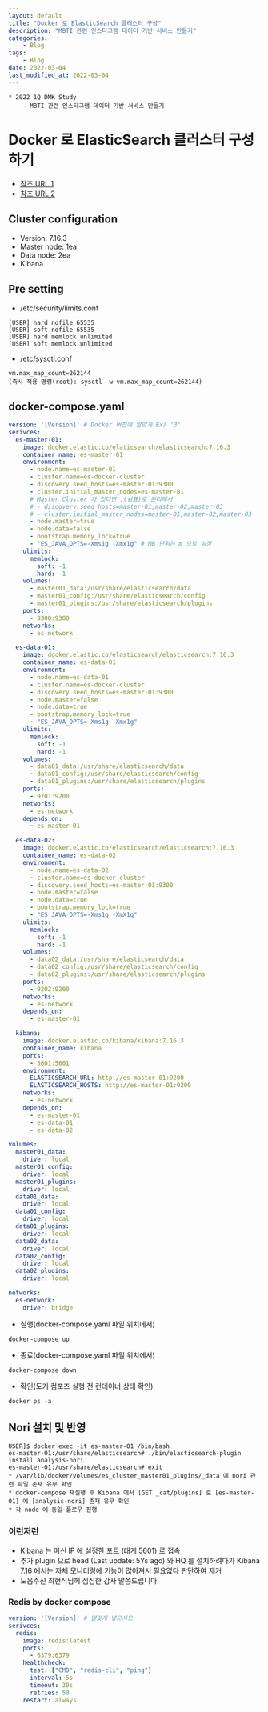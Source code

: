 ```yaml
---
layout: default
title: "Docker 로 ElasticSearch 클러스터 구성"
description: "MBTI 관련 인스타그램 데이터 기반 서비스 만들기"
categories:
    - Blog
tags:
    - Blog
date: 2022-03-04
last_modified_at: 2022-03-04
---
```

```
* 2022 1Q DMK Study
    - MBTI 관련 인스타그램 데이터 기반 서비스 만들기
```
# Docker 로 ElasticSearch 클러스터 구성하기
- [참조 URL 1](https://www.elastic.co/guide/en/elasticsearch/reference/7.16/docker.html)
- [참조 URL 2](https://skysoo1111.tistory.com/68)

## Cluster configuration
- Version: 7.16.3
- Master node: 1ea
- Data node: 2ea
- Kibana

## Pre setting
- /etc/security/limits.conf
```text
[USER] hard nofile 65535
[USER] soft nofile 65535
[USER] hard memlock unlimited
[USER] soft memlock unlimited
```
- /etc/sysctl.conf
```text
vm.max_map_count=262144
(즉시 적용 명령(root): sysctl -w vm.max_map_count=262144)
```

## docker-compose.yaml
```yaml
version: '[Version]' # Docker 버전에 알맞게 Ex) '3'
serivces:
  es-master-01:
    image: docker.elastic.co/elaticsearch/elasticsearch:7.16.3
    container_name: es-master-01
    environment:
      - node.name=es-master-01
      - cluster.name=es-docker-cluster
      - discovery.seed_hosts=es-master-01:9300
      - cluster.initial_master_nodes=es-master-01
      # Master Cluster 가 있다면 ,(쉼표)로 분리해서 
      # - discovery.seed_hosts=master-01,master-02,master-03
      # - cluster.initial_master_nodes=master-01,master-02,master-03
      - node.master=true
      - node.data=false
      - bootstrap.memory_lock=true
      - "ES_JAVA_OPTS=-Xms1g -Xmx1g" # MB 단위는 m 으로 설정
    ulimits:
      memlock:
        soft: -1
        hard: -1
    volumes:
      - master01_data:/usr/share/elasticsearch/data
      - master01_config:/usr/share/elasticsearch/config
      - master01_plugins:/usr/share/elasticsearch/plugins
    ports:
      - 9300:9300
    networks:
      - es-network

  es-data-01:
    image: docker.elastic.co/elasticsearch/elasticsearch:7.16.3
    container_name: es-data-01
    environment:
      - node.name=es-data-01
      - cluster.name=es-docker-cluster
      - discovery.seed_hosts=es-master-01:9300
      - node.master=false
      - node.data=true
      - bootstrap.memory_lock=true
      - "ES_JAVA_OPTS=-Xms1g -Xmx1g"
    ulimits:
      memlock:
        soft: -1
        hard: -1
    volumes:
      - data01_data:/usr/share/elasticsearch/data
      - data01_config:/usr/share/elasticsearch/config
      - data01_plugins:/usr/share/elasticsearch/plugins
    ports:
      - 9201:9200
    networks:
      - es-network
    depends_on:
      - es-master-01

  es-data-02:
    image: docker.elastic.co/elasticsearch/elasticsearch:7.16.3
    container_name: es-data-02
    environment:
      - node.name=es-data-02
      - cluster.name=es-docker-cluster
      - discovery.seed_hosts=es-master-01:9300
      - node.master=false
      - node.data=true
      - bootstrap.memory_lock=true
      - "ES_JAVA_OPTS=-Xms1g -XmX1g"
    ulimits:
      memlock:
        soft: -1
        hard: -1
    volumes:
      - data02_data:/usr/share/elasticsearch/data
      - data02_config:/usr/share/elasticsearch/config
      - data02_plugins:/usr/share/elasticsearch/plugins
    ports:
      - 9202:9200
    networks:
      - es-network
    depends_on:
      - es-master-01

  kibana:
    image: docker.elastic.co/kibana/kibana:7.16.3
    container_name: kibana
    ports:
      - 5601:5601
    environment:
      ELASTICSEARCH_URL: http://es-master-01:9200
      ELASTICSEARCH_HOSTS: http://es-master-01:9200
    networks:
      - es-network
    depends_on:
      - es-master-01
      - es-data-01
      - es-data-02

volumes:
  master01_data:
    driver: local
  master01_config:
    driver: local
  master01_plugins:
    driver: local
  data01_data:
    driver: local
  data01_config:
    driver: local
  data01_plugins:
    driver: local
  data02_data:
    driver: local
  data02_config:
    driver: local
  data02_plugins:
    driver: local

networks:
  es-network:
    driver: bridge
```
- 실행(docker-compose.yaml 파일 위치에서)
```commandline
docker-compose up
```
- 종료(docker-compose.yaml 파일 위치에서)
```commandline
docker-compose down
```
- 확인(도커 컴포즈 실행 전 컨테이너 상태 확인)
```commandline
docker ps -a
```

## Nori 설치 및 반영
```text
USER]$ docker exec -it es-master-01 /bin/bash
es-master-01:/usr/share/elasticsearch# ./bin/elasticsearch-plugin install analysis-nori
es-master-01:/usr/share/elasticsearch# exit
* /var/lib/docker/volumes/es_cluster_master01_plugins/_data 에 nori 관련 파일 존재 유무 확인
* docker-compose 재실행 후 Kibana 에서 [GET _cat/plugins] 로 [es-master-01] 에 [analysis-nori] 존재 유무 확인
* 각 node 에 동일 플로우 진행
```

### 이런저런
- Kibana 는 머신 IP 에 설정한 포트 (대게 5601) 로 접속
- 추가 plugin 으로 head (Last update: 5Ys ago) 와 HQ 를 설치하려다가 Kibana 7.16 에서는 자체 모니터링에 기능이 많아져서 필요없다 판단하여 제거
- 도움주신 최현식님께 심심한 감사 말씀드립니다.

### Redis by docker compose
```yaml
version: '[Version]' # 알맞게 넣으시오.
serivces:
  redis:
    image: redis:latest
    ports:
      - 6379:6379
    healthcheck:
      test: ["CMD", "redis-cli", "ping"]
      interval: 5s
      timeout: 30s
      retries: 50
    restart: always
```
